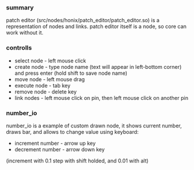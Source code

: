 ### summary
patch editor (src/nodes/honix/patch_editor/patch_editor.so) is a representation of nodes and links. patch editor itself is a node, so core can work without it.

### controlls
- select node - left mouse click
- create node - type node name (text will appear in left-bottom corner) and press enter (hold shift to save node name)
- move node - left mouse drag
- execute node - tab key
- remove node - delete key
- link nodes - left mouse click on pin, then left mouse click on another pin

### number_io
number_io is a example of custom drawn node, it shows current number, draws bar, and allows to change value using keyboard:
- increment number - arrow up key
- decrement number - arrow down key

(increment with 0.1 step with shift holded, and 0.01 with alt)
